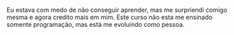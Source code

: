 Eu estava com medo de não conseguir aprender, mas me surpriendi comigo mesma e agora credito mais em mim. Este curso não esta me ensinado somente programação, mas está me evoluindo como pessoa.
